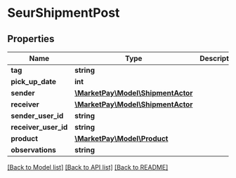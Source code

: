 # SeurShipmentPost

## Properties
Name | Type | Description | Notes
------------ | ------------- | ------------- | -------------
**tag** | **string** |  | [optional] 
**pick_up_date** | **int** |  | [optional] 
**sender** | [**\MarketPay\Model\ShipmentActor**](ShipmentActor.md) |  | [optional] 
**receiver** | [**\MarketPay\Model\ShipmentActor**](ShipmentActor.md) |  | [optional] 
**sender_user_id** | **string** |  | [optional] 
**receiver_user_id** | **string** |  | [optional] 
**product** | [**\MarketPay\Model\Product**](Product.md) |  | [optional] 
**observations** | **string** |  | [optional] 

[[Back to Model list]](../README.md#documentation-for-models) [[Back to API list]](../README.md#documentation-for-api-endpoints) [[Back to README]](../README.md)


